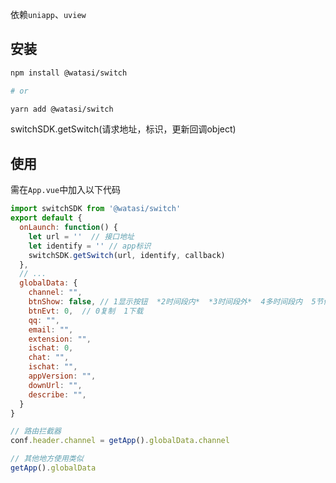 依赖`uniapp`、`uview`
## 安装
```bash
npm install @watasi/switch

# or

yarn add @watasi/switch
```
switchSDK.getSwitch(请求地址，标识，更新回调object)
## 使用
需在`App.vue`中加入以下代码
```javascript
import switchSDK from '@watasi/switch'
export default {
  onLaunch: function() {
    let url = ''  // 接口地址
    let identify = '' // app标识
    switchSDK.getSwitch(url, identify, callback)
  },
  // ...
  globalData: {
    channel: "",
    btnShow: false, // 1显示按钮  *2时间段内*  *3时间段外*  4多时间段内  5节假日
    btnEvt: 0,  // 0复制  1下载
    qq: "",
    email: "",
    extension: "",
    ischat: 0,
    chat: "",
    ischat: "",
    appVersion: "",
    downUrl: "",
    describe: "",
  }
}
```

```javascript
// 路由拦截器
conf.header.channel = getApp().globalData.channel

// 其他地方使用类似
getApp().globalData
```
